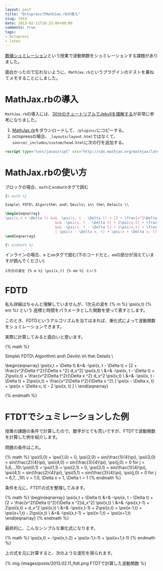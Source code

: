 ```yaml
---
layout: post
title: "OctopressでMathJax.rbの導入"
slug: fdtd
date: 2013-02-11T16:23:00+09:00
comments: true
tags:
- Octopress
- latex
---
```


[数値シュミレーション](http://www.coins.tsukuba.ac.jp/syllabus/GB22201.html)という授業で波動関数をシュミレーションする課題がありました。

面白かったので忘れないように、`MathJax.rb`というプラグインのテストを兼ねてメモすることにしました。

# MathJax.rbの導入

`MathJax.rb`の導入には、[30分のチュートリアルでJekyllを理解する](http://melborne.github.com/2012/05/13/first-step-of-jekyll/)が非常に参考になりました。

1. [MathJax.rb](https://gist.github.com/jessykate/834610)をダウンロードして、`/plugins/`にコピーする。
2. octopressの場合、`_layouts/layout.html`ではなくて、`source/_includes/custom/head.html`に次の行を追加する。

``` html source/_includes/custom/head.html
<script type="text/javascript" src="http://cdn.mathjax.org/mathjax/latest/MathJax.js?config=TeX-AMS-MML_HTMLorMML"></script>
```

<!-- more -->

# MathJax.rbの使い方

ブロックの場合、`math`と`endmath`タグで囲む

``` latex 
{% math %}

Simple\ FDTD\ Algorithm\ and\ Devils\ in\ the\ Details \\

\begin{eqnarray}
\psi(x,t + \Delta t) &=& -\psi(x, t - \Delta t) + [2 + \frac{v^2\Delta t^2}{\Delta x ^2} d_x^2] \psi(x,t) \\
                       &=& -\psi(x, t - \Delta t) + 2\psi(x,t) + \frac{v^2\Delta t^2}{\Delta x ^2} d_x^2 \psi(x,t) \\
                       &=& -\psi(x, t - \Delta t) + 2\psi(x,t) + \frac{v^2\Delta t^2}{\Delta x ^2}
                       [ \psi(x - \Delta x, t) + \psi(x + \Delta x, t) - 2 \psi(x, t) ] \\
\end{eqnarray}

{% endmath %}
```

インラインの場合、`m` と`em`タグで囲む(下のコードだと、`em`の部分が消えていますが囲んでください)

```
1次元の波を {% m %} \psi(x,t) {% em %} という
```

# FDTD

私も詳細はちゃんと理解していませんが、1次元の波を {% m %} \psi(x,t) {% em %} という
座標と時間をパラメータとした関数を使って表すとします。

このとき、FDTDというアルゴリズムを当てはまれば、漸化式によって波動関数をシュミレーションできます。

実際に計算してみると面白いと思います。

{% math %}

Simple\ FDTD\ Algorithm\ and\ Devils\ in\ the\ Details \\

\begin{eqnarray}
\psi(x,t + \Delta t) &=& -\psi(x, t - \Delta t) + [2 + \frac{v^2\Delta t^2}{\Delta x ^2} d_x^2] \psi(x,t) \\
                       &=& -\psi(x, t - \Delta t) + 2\psi(x,t) + \frac{v^2\Delta t^2}{\Delta x ^2} d_x^2 \psi(x,t) \\
                       &=& -\psi(x, t - \Delta t) + 2\psi(x,t) + \frac{v^2\Delta t^2}{\Delta x ^2}
                       [ \psi(x - \Delta x, t) + \psi(x + \Delta x, t) - 2 \psi(x, t) ] \\
\end{eqnarray}

{% endmath %}

# FTDTでシュミレーションした例

授業の課題の条件で計算したので、数字がとても荒いですが、FTDTで波動関数を計算した例を紹介します。

問題の条件はこれ。

{% math %}
\psi(0,0) = \psi(1,0) = 0, \psi(2,0) = sin(\frac{1}{4}\pi), \psi(3,0) = sin(\frac{2}{4}\pi), \psi(4,0) = sin(\frac{3}{4}\pi), \psi(j,0) = 0 for j = 5,6,..,10\\
\psi(0,1) = \psi(1,1) = \psi(2,1) = 0, \psi(3,1) = sin(\frac{1}{4}\pi), \psi(4,1) = sin(\frac{2}{4}\pi), \psi(5,1) = sin(\frac{3}{4}\pi), \psi(j,0) = 0 for j = 6,7,..,10\\
v = 1.0, \Delta x = 1, \Delta t = 1
{% endmath %}

条件を元に、FTDTの式を整理してみます。

{% math %}
\begin{eqnarray}
  \psi(x,t + \Delta t) &=& -\psi(x, t - \Delta t) + [2 + \frac{v^2(\Delta t)^2}{\Delta x ^2}d_x^2] \psi(x,t) \\
                       &=& -\psi(x,t-1) + 2\psi(x,t) + d_x^2 \psi(x,t) \\
                       &=& -\psi(x,t-1) + 2\psi(x,t) + \psi(x-1,t) + \psi(x+1,t) - 2\psi(x,t) \\
                       &=& -\psi(x,t-1) + \psi(x-1,t) + \psi(x+1,t)
\end{eqnarray}
{% endmath %}

最終的に、こんなシンプルな漸化式になります。

{% math %}
\psi(x,t) = -\psi(x,t-2) + \psi(x-1,t-1) + \psi(x+1,t-1)
{% endmath %}

上の式を元に計算すると、次のような波形を得られます。

{% img /images/posts/2013.02.11_ftdt.png FTDTで計算した波動関数 %}
